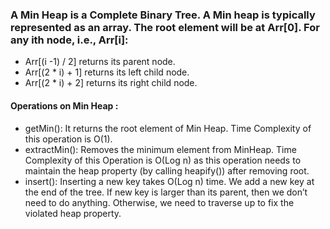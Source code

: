 ### A Min Heap is a Complete Binary Tree. A Min heap is typically represented as an array. The root element will be at Arr[0]. For any ith node, i.e., Arr[i]:

- Arr[(i -1) / 2] returns its parent node.
- Arr[(2 * i) + 1] returns its left child node.
- Arr[(2 * i) + 2] returns its right child node.

#### Operations on Min Heap :

- getMin(): It returns the root element of Min Heap. Time Complexity of this operation is O(1).
- extractMin(): Removes the minimum element from MinHeap. Time Complexity of this Operation is O(Log n) as this operation needs to maintain the heap property (by calling heapify()) after removing root.
- insert(): Inserting a new key takes O(Log n) time. We add a new key at the end of the tree. If new key is larger than its parent, then we don’t need to do anything. Otherwise, we need to traverse up to fix the violated heap property.
